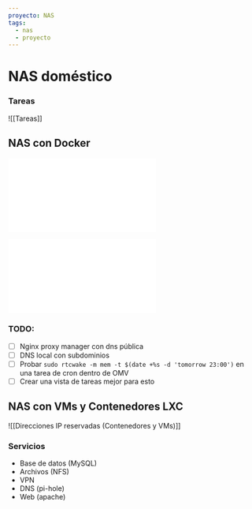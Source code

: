 ```yaml
---
proyecto: NAS
tags:
  - nas
  - proyecto
---
```

# NAS doméstico

### Tareas
![[Tareas]]

## NAS con Docker
![Contenedores de Docker](Contenedores%20de%20Docker.md)    

![OpenMediaVault](Instalación%20de%20OpenMediaVault.md)    

### TODO:   
- [ ] Nginx proxy manager con dns pública
- [ ] DNS local con subdominios
- [ ] Probar `sudo rtcwake -m mem -t $(date +%s -d 'tomorrow 23:00')` en una tarea de cron dentro de OMV
- [ ] Crear una vista de tareas mejor para esto

## NAS con VMs y Contenedores LXC
![[Direcciones IP reservadas (Contenedores y VMs)]]
### Servicios
- Base de datos (MySQL)
- Archivos (NFS)
- VPN
- DNS (pi-hole)
- Web (apache)

